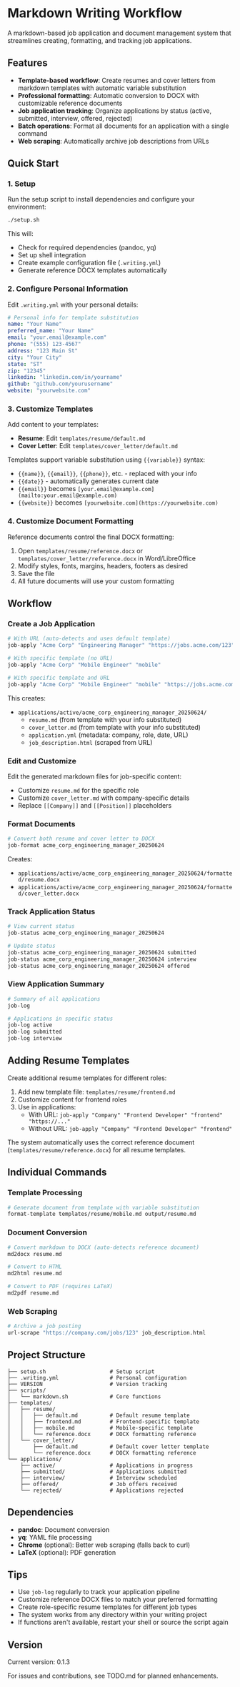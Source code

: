 # Markdown Writing Workflow

A markdown-based job application and document management system that streamlines creating, formatting, and tracking job applications.

## Features

- **Template-based workflow**: Create resumes and cover letters from markdown templates with automatic variable substitution
- **Professional formatting**: Automatic conversion to DOCX with customizable reference documents
- **Job application tracking**: Organize applications by status (active, submitted, interview, offered, rejected)
- **Batch operations**: Format all documents for an application with a single command
- **Web scraping**: Automatically archive job descriptions from URLs

## Quick Start

### 1. Setup

Run the setup script to install dependencies and configure your environment:

```bash
./setup.sh
```

This will:

- Check for required dependencies (pandoc, yq)
- Set up shell integration
- Create example configuration file (`.writing.yml`)
- Generate reference DOCX templates automatically

### 2. Configure Personal Information

Edit `.writing.yml` with your personal details:

```yaml
# Personal info for template substitution
name: "Your Name"
preferred_name: "Your Name"
email: "your.email@example.com"
phone: "(555) 123-4567"
address: "123 Main St"
city: "Your City"
state: "ST"
zip: "12345"
linkedin: "linkedin.com/in/yourname"
github: "github.com/yourusername"
website: "yourwebsite.com"
```

### 3. Customize Templates

Add content to your templates:

- **Resume**: Edit `templates/resume/default.md`
- **Cover Letter**: Edit `templates/cover_letter/default.md`

Templates support variable substitution using `{{variable}}` syntax:

- `{{name}}`, `{{email}}`, `{{phone}}`, etc. - replaced with your info
- `{{date}}` - automatically generates current date
- `{{email}}` becomes `[your.email@example.com](mailto:your.email@example.com)`
- `{{website}}` becomes `[yourwebsite.com](https://yourwebsite.com)`

### 4. Customize Document Formatting

Reference documents control the final DOCX formatting:

1. Open `templates/resume/reference.docx` or `templates/cover_letter/reference.docx` in Word/LibreOffice
2. Modify styles, fonts, margins, headers, footers as desired
3. Save the file
4. All future documents will use your custom formatting

## Workflow

### Create a Job Application

```bash
# With URL (auto-detects and uses default template)
job-apply "Acme Corp" "Engineering Manager" "https://jobs.acme.com/123"

# With specific template (no URL)
job-apply "Acme Corp" "Mobile Engineer" "mobile"

# With specific template and URL
job-apply "Acme Corp" "Mobile Engineer" "mobile" "https://jobs.acme.com/456"
```

This creates:

- `applications/active/acme_corp_engineering_manager_20250624/`
  - `resume.md` (from template with your info substituted)
  - `cover_letter.md` (from template with your info substituted)
  - `application.yml` (metadata: company, role, date, URL)
  - `job_description.html` (scraped from URL)

### Edit and Customize

Edit the generated markdown files for job-specific content:

- Customize `resume.md` for the specific role
- Customize `cover_letter.md` with company-specific details
- Replace `[[Company]]` and `[[Position]]` placeholders

### Format Documents

```bash
# Convert both resume and cover letter to DOCX
job-format acme_corp_engineering_manager_20250624
```

Creates:

- `applications/active/acme_corp_engineering_manager_20250624/formatted/resume.docx`
- `applications/active/acme_corp_engineering_manager_20250624/formatted/cover_letter.docx`

### Track Application Status

```bash
# View current status
job-status acme_corp_engineering_manager_20250624

# Update status
job-status acme_corp_engineering_manager_20250624 submitted
job-status acme_corp_engineering_manager_20250624 interview
job-status acme_corp_engineering_manager_20250624 offered
```

### View Application Summary

```bash
# Summary of all applications
job-log

# Applications in specific status
job-log active
job-log submitted
job-log interview
```

## Adding Resume Templates

Create additional resume templates for different roles:

1. Add new template file: `templates/resume/frontend.md`
2. Customize content for frontend roles
3. Use in applications:
   - With URL: `job-apply "Company" "Frontend Developer" "frontend" "https://..."`
   - Without URL: `job-apply "Company" "Frontend Developer" "frontend"`

The system automatically uses the correct reference document (`templates/resume/reference.docx`) for all resume templates.

## Individual Commands

### Template Processing

```bash
# Generate document from template with variable substitution
format-template templates/resume/mobile.md output/resume.md
```

### Document Conversion

```bash
# Convert markdown to DOCX (auto-detects reference document)
md2docx resume.md

# Convert to HTML
md2html resume.md

# Convert to PDF (requires LaTeX)
md2pdf resume.md
```

### Web Scraping

```bash
# Archive a job posting
url-scrape "https://company.com/jobs/123" job_description.html
```

## Project Structure

```text
├── setup.sh                    # Setup script
├── .writing.yml                # Personal configuration
├── VERSION                     # Version tracking
├── scripts/
│   └── markdown.sh             # Core functions
├── templates/
│   ├── resume/
│   │   ├── default.md          # Default resume template
│   │   ├── frontend.md         # Frontend-specific template
│   │   ├── mobile.md           # Mobile-specific template
│   │   └── reference.docx      # DOCX formatting reference
│   └── cover_letter/
│       ├── default.md          # Default cover letter template
│       └── reference.docx      # DOCX formatting reference
└── applications/
    ├── active/                 # Applications in progress
    ├── submitted/              # Applications submitted
    ├── interview/              # Interview scheduled
    ├── offered/                # Job offers received
    └── rejected/               # Applications rejected
```

## Dependencies

- **pandoc**: Document conversion
- **yq**: YAML file processing
- **Chrome** (optional): Better web scraping (falls back to curl)
- **LaTeX** (optional): PDF generation

## Tips

- Use `job-log` regularly to track your application pipeline
- Customize reference DOCX files to match your preferred formatting
- Create role-specific resume templates for different job types
- The system works from any directory within your writing project
- If functions aren't available, restart your shell or source the script again

## Version

Current version: 0.1.3

For issues and contributions, see TODO.md for planned enhancements.
